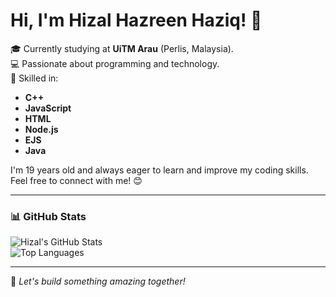 # Hi, I'm Hizal Hazreen Haziq! 👋

🎓 Currently studying at **UiTM Arau** (Perlis, Malaysia).  
💻 Passionate about programming and technology.  
🚀 Skilled in:  
- **C++**  
- **JavaScript**  
- **HTML**  
- **Node.js**  
- **EJS**  
- **Java**  

I'm 19 years old and always eager to learn and improve my coding skills.  
Feel free to connect with me! 😊  

---

### 📊 GitHub Stats  

![Hizal's GitHub Stats](https://github-readme-stats.vercel.app/api?username=your-github-username&show_icons=true&theme=tokyonight)  
![Top Languages](https://github-readme-stats.vercel.app/api/top-langs/?username=your-github-username&layout=compact&theme=tokyonight)  

---

🌟 *Let's build something amazing together!*  
